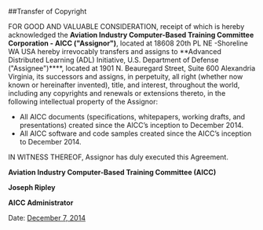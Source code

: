 ##Transfer of Copyright

FOR GOOD AND VALUABLE CONSIDERATION, receipt of which is hereby acknowledged the **Aviation Industry Computer-Based Training Committee Corporation - AICC ("Assignor")**, located at 18608 20th PL NE -Shoreline WA USA hereby irrevocably transfers and assigns to **Advanced Distributed Learning (ADL) Initiative, U.S. Department of Defense ("Assignee")****, located at 1901 N. Beauregard Street, Suite 600 Alexandria Virginia, its successors and assigns, in perpetuity, all right (whether now known or hereinafter invented), title, and interest, throughout the world, including any copyrights and renewals or extensions thereto, in the following intellectual property of the Assignor:

- All AICC documents (specifications, whitepapers, working drafts, and presentations) created since the AICC’s inception to December 2014.
- All AICC software and code samples created since the AICC’s inception to December 2014.

IN WITNESS THEREOF, Assignor has duly executed this Agreement.

**Aviation Industry Computer-Based Training Committee (AICC)**

**Joseph Ripley**

**AICC Administrator**

Date: <u>December 7, 2014</u>
